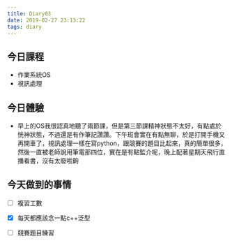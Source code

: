 ```yaml
---
title: Diary03
date: 2019-02-27 23:13:22
tags: diary
---
```


## 今日課程

* 作業系統OS
* 視訊處理

## 今日體驗

* 早上的OS我很認真地聽了兩節課，但是第三節課精神狀態不太好，有點處於恍神狀態，不過還是有作筆記讚讚。下午班會實在有點無聊，於是打開手機又再開車了，視訊處理一樣在寫python，跟競賽的題目比起來，真的簡單很多，然後一直被老師說用筆電那四位，實在是有點監介呢，晚上配著星期天飛行直播看書，沒有太廢啦齁

## 今天做到的事情

* [ ] 複習工數
* [x] 每天都應該念一點c++泛型
* [ ] 競賽題目練習


